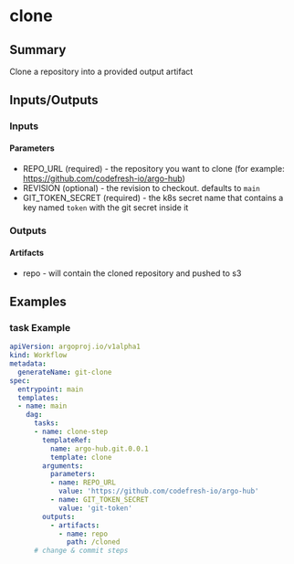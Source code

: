 # clone

## Summary
Clone a repository into a provided output artifact

## Inputs/Outputs

### Inputs
#### Parameters
* REPO_URL (required) - the repository you want to clone (for example: https://github.com/codefresh-io/argo-hub)
* REVISION (optional) - the revision to checkout. defaults to `main`
* GIT_TOKEN_SECRET (required) - the k8s secret name that contains a key named `token` with the git secret inside it

### Outputs
#### Artifacts
* repo - will contain the cloned repository and pushed to s3

## Examples

### task Example
```yaml
apiVersion: argoproj.io/v1alpha1
kind: Workflow
metadata:
  generateName: git-clone
spec:
  entrypoint: main
  templates:
  - name: main
    dag:
      tasks:
      - name: clone-step
        templateRef:
          name: argo-hub.git.0.0.1
          template: clone
        arguments:
          parameters:
          - name: REPO_URL
            value: 'https://github.com/codefresh-io/argo-hub'
          - name: GIT_TOKEN_SECRET
            value: 'git-token'
        outputs:
          - artifacts:
            - name: repo
              path: /cloned
      # change & commit steps
```
